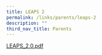 ```yaml
---
title: LEAPS 2
permalink: /links/parents/leaps-2
description: ""
third_nav_title: Parents
---
```

[LEAPS_2.0.pdf](/files/LEAPS_2.pdf)